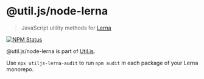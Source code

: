 # @util.js/node-lerna

> JavaScript utility methods for [Lerna](https://github.com/lerna/lerna)

<p>
  <a href="https://www.npmjs.com/package/@util.js/node-lerna"><img alt="NPM Status" src="https://img.shields.io/npm/v/@util.js/node-lerna.svg?style=flat"></a>
</p>

@util.js/node-lerna is part of [Util.js](https://github.com/creemama/utiljs).

Use `npx utiljs-lerna-audit` to run `npm audit` in each package
of your Lerna monorepo.

